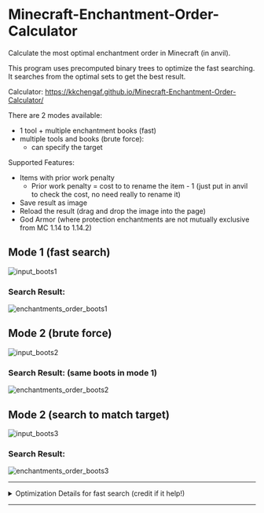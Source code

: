 # Minecraft-Enchantment-Order-Calculator
Calculate the most optimal enchantment order in Minecraft (in anvil).

This program uses precomputed binary trees to optimize the fast searching.
It searches from the optimal sets to get the best result.


Calculator: https://kkchengaf.github.io/Minecraft-Enchantment-Order-Calculator/

There are 2 modes available:
- 1 tool + multiple enchantment books (fast)
- multiple tools and books (brute force):
  - can specify the target

Supported Features:
- Items with prior work penalty
  - Prior work penalty = cost to to rename the item - 1 (just put in anvil to check the cost, no need really to rename it)
- Save result as image 
- Reload the result (drag and drop the image into the page)
- God Armor (where protection enchantments are not mutually exclusive from MC 1.14 to 1.14.2)


## Mode 1 (fast search)
![input_boots1](https://user-images.githubusercontent.com/55171652/171546996-b56b6cbb-7823-4d75-9acf-46ba0c949a2b.PNG)

### Search Result:
![enchantments_order_boots1](https://user-images.githubusercontent.com/55171652/171384057-4b974142-e1b3-4e10-aa76-fa217a24e492.png)



## Mode 2 (brute force)
![input_boots2](https://user-images.githubusercontent.com/55171652/171547008-ef0c2ee9-9a3a-45ae-bb86-5868acc92515.png)

### Search Result: (same boots in mode 1)
![enchantments_order_boots2](https://user-images.githubusercontent.com/55171652/171384070-50b21551-9f24-4130-8702-e60ffe5137d8.png)




## Mode 2 (search to match target)
![input_boots3](https://user-images.githubusercontent.com/55171652/171547016-f7db6396-3acb-40d4-a75e-7dad835d38f4.png)

### Search Result:
![enchantments_order_boots3](https://user-images.githubusercontent.com/55171652/171384086-8d1c31ab-0ab4-4c32-9f24-ba22abdee885.png)


---
<details>
  <summary> Optimization Details for fast search (credit if it help!) </summary>
  
  ## Background
  1. The whole process of combining books to an item can be viewed as a full binary tree: 
     * the root is the final output
     * the leaves are the inputs
     * the intermediate nodes are the intermediate outputs from anvil
     * each node stores 3 values:
       * enchantment cost: the sum of cost multiplier of the enchantments of this item
       * anvil cost: the prior work penalty of this item
       * total cost: the cost to combine this item
  
  2. For each intermediate node, we "combine" the right child to the left child, the same as combining in anvil. 
  3. **The order of child nodes matters because the combining mechanism ignores the enchantment cost of the left child.**
     * In other words, **only the enchantment cost in right child** will be used to calculate the cost. (VERY IMPORTANT)
  4. The anvil cost of intermediate node, is the distance to the deepest descendant. For Leaves, the cost is zero. 
     * Anvil cost can be computed without knowing the inputs enchants. **Anvil cost is associated to the tree structure**.
  
  ## Problem
  * Given a set of leaf nodes, our goal is to construct an optimal binary tree, so that the whole process results in lowest total cost in root.
  * As we do a post order traversal through the tree, we can get the cost of combining in each step (each combine in anvil).
  
  ## Intuitive Approach
  * The most straight forward approach is to build all the trees, then permutate all the inputs mapped to the leaves. But this will take a very long time.
    * For instance, lets assume we have a boot and 7 books. 
    * There are 429 distinct full trees in total, and for each tree, there are 7! permutations. 
    * This results in **2.16 million combinations**. It would be better to remove some of the trees from the computation. 
  
  ## Optimization
  1. For every intermediate node, we know that only the right child's enchantment will be used to calculate the intermediate combining cost. 
     * **For each input item on the right, it contributes its enchantment cost to its intermediate output.**
     * **For all intermediate outputs on the right, it contributes its enchantment cost to its next intermediate output/final output.**
     * This means, if we arrange the items with less enchantment cost to right and the one with higher cost to left, the total enchantment cost will be lower. 
     * The reason is that the **lower cost item occupy the leaves with the most number of "contribution", while the higher cost item occupy the leaves with least number of "contribution"**.

  2. Next step, we can calculate the amount of contributions of the leaves for all the trees, and filter out some of the trees. 
     * The filter is simple. We only want those trees with minimal "contribution" of all leaves. This makes the nodes lie on the left side.
     * Note that we also need to consider the anvil cost. Different tree structures yields different anvil costs, we keep all optimal trees for all different anvil costs.
     * This steps reduces great amount of trees. For trees with 8 leaf nodes, there are only 22 trees remains (with 8 distinct anvil costs). 

  3. Now we have a list of contributions for all trees, we need to match the enchantment costs (inputs') to the "contributions" (leaves). 
**We want to match the high enchantment cost to less contributions, and low cost to more contributions.** 
     * We can get the total cost of enchantment instantly after **sorting on both lists**. multiply each item on both sorted lists and its done.
     * After the optimization, we only need to consider **22 combinations**, and the sorting of 8 inputs' enchantment costs! 
</details>

---
